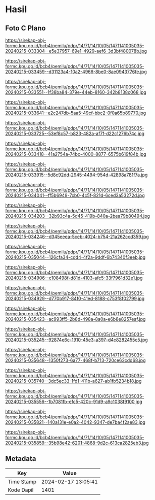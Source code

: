 # Hasil

## Foto C Plano

https://sirekap-obj-formc.kpu.go.id/bcb4/pemilu/pdpr/14/71/14/10/05/1471141005035-20240215-033304--e5e37957-69e1-4929-aef6-3d3bf480078b.jpg

https://sirekap-obj-formc.kpu.go.id/bcb4/pemilu/pdpr/14/71/14/10/05/1471141005035-20240215-033459--d31123a4-10a2-4966-8be0-8ae0943776fe.jpg

https://sirekap-obj-formc.kpu.go.id/bcb4/pemilu/pdpr/14/71/14/10/05/1471141005035-20240215-033551--1f38ba84-379e-44eb-8160-342b8138c068.jpg

https://sirekap-obj-formc.kpu.go.id/bcb4/pemilu/pdpr/14/71/14/10/05/1471141005035-20240215-033641--e2c247db-5aa5-49cf-bbc2-0f0a65b89770.jpg

https://sirekap-obj-formc.kpu.go.id/bcb4/pemilu/pdpr/14/71/14/10/05/1471141005035-20240215-033725--53ef8c57-b823-482a-af7f-d22c1276b74c.jpg

https://sirekap-obj-formc.kpu.go.id/bcb4/pemilu/pdpr/14/71/14/10/05/1471141005035-20240215-033418--41a2754a-74bc-4000-8877-6575b619f84b.jpg

https://sirekap-obj-formc.kpu.go.id/bcb4/pemilu/pdpr/14/71/14/10/05/1471141005035-20240215-033915--5d8c92dd-2945-4494-954d-42898a781f7a.jpg

https://sirekap-obj-formc.kpu.go.id/bcb4/pemilu/pdpr/14/71/14/10/05/1471141005035-20240215-034041--ff5b6949-7cb0-4c5f-821d-6ced3a53272d.jpg

https://sirekap-obj-formc.kpu.go.id/bcb4/pemilu/pdpr/14/71/14/10/05/1471141005035-20240215-034203--32b93c4a-5d45-419b-840a-2bea79b80494.jpg

https://sirekap-obj-formc.kpu.go.id/bcb4/pemilu/pdpr/14/71/14/10/05/1471141005035-20240215-034246--d345eeea-5ceb-4024-b754-21a262ccd359.jpg

https://sirekap-obj-formc.kpu.go.id/bcb4/pemilu/pdpr/14/71/14/10/05/1471141005035-20240215-035044--126cfa34-cdd4-4f2a-9ddf-6b74340f3eeb.jpg

https://sirekap-obj-formc.kpu.go.id/bcb4/pemilu/pdpr/14/71/14/10/05/1471141005035-20240215-034906--c108498f-d81d-4103-afc5-33f7961d32e1.jpg

https://sirekap-obj-formc.kpu.go.id/bcb4/pemilu/pdpr/14/71/14/10/05/1471141005035-20240215-034929--d770b917-84f0-41ed-8188-c753f8f02799.jpg

https://sirekap-obj-formc.kpu.go.id/bcb4/pemilu/pdpr/14/71/14/10/05/1471141005035-20240215-035423--ac993ff5-2b8d-498a-8a0a-e6b8e8257eaf.jpg

https://sirekap-obj-formc.kpu.go.id/bcb4/pemilu/pdpr/14/71/14/10/05/1471141005035-20240215-035245--92874e6c-1910-45e3-a397-d4c8282455c5.jpg

https://sirekap-obj-formc.kpu.go.id/bcb4/pemilu/pdpr/14/71/14/10/05/1471141005035-20240215-035648--1350f273-6a77-468f-b713-720ce63cdd68.jpg

https://sirekap-obj-formc.kpu.go.id/bcb4/pemilu/pdpr/14/71/14/10/05/1471141005035-20240215-035740--3dc5ec33-1fd1-411b-a627-ab1fb5234b18.jpg

https://sirekap-obj-formc.kpu.go.id/bcb4/pemilu/pdpr/14/71/14/10/05/1471141005035-20240215-035556--1b7081fb-efc5-420c-91d9-a9c1038f9100.jpg

https://sirekap-obj-formc.kpu.go.id/bcb4/pemilu/pdpr/14/71/14/10/05/1471141005035-20240215-035821--140a131e-e0a2-4042-9347-de7ba4f2ae83.jpg

https://sirekap-obj-formc.kpu.go.id/bcb4/pemilu/pdpr/14/71/14/10/05/1471141005035-20240215-035859--35b98e42-6201-4868-9d2c-613ca2825eb3.jpg


## Metadata

| Key        | Value               |
| ---------- | ------------------- |
| Time Stamp | 2024-02-17 13:05:41 |
| Kode Dapil | 1401                |



